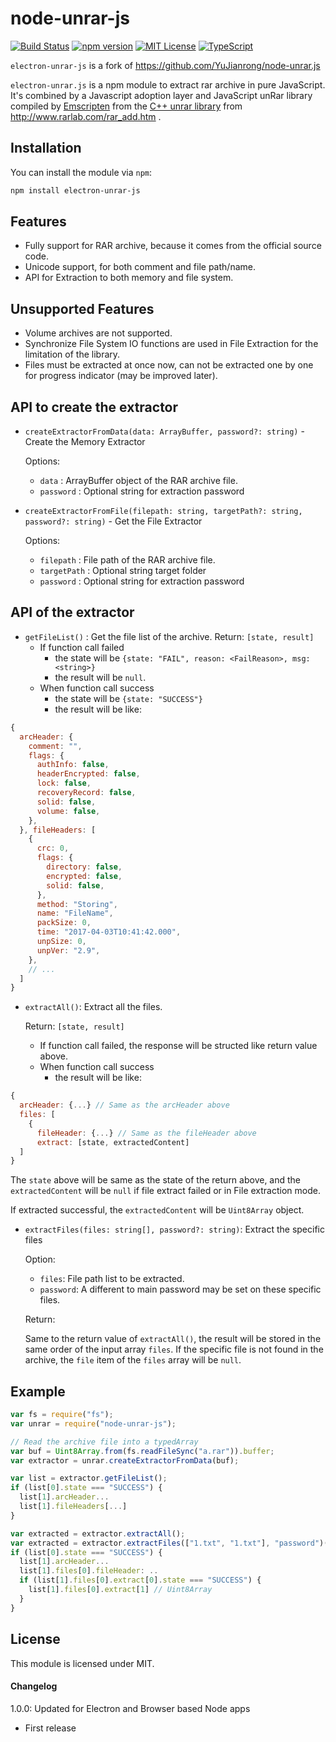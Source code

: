 node-unrar-js
======================
[![Build Status](https://travis-ci.org/alice-em/node-unrar.js.svg?branch=master)](https://travis-ci.org/YuJianrong/node-unrar.js)
[![npm version](https://badge.fury.io/js/node-unrar-js.svg)](https://badge.fury.io/js/node-unrar-js)
[![MIT License](https://badges.frapsoft.com/os/mit/mit.svg?v=103)](https://opensource.org/licenses/mit-license.php)
[![TypeScript](https://badges.frapsoft.com/typescript/code/typescript.svg?v=101)](https://www.typescriptlang.org/)

`electron-unrar-js` is a fork of https://github.com/YuJianrong/node-unrar.js

```electron-unrar.js``` is a npm module to extract rar archive in pure JavaScript. It's combined by a Javascript adoption layer and JavaScript unRar library compiled by [Emscripten](http://emscripten.org/) from the [C++ unrar library](http://www.rarlab.com/rar/unrarsrc-5.4.5.tar.gz) from http://www.rarlab.com/rar_add.htm .

Installation
---------------------

You can install the module via ```npm```:

```bash
npm install electron-unrar-js
```

Features
---------------------
* Fully support for RAR archive, because it comes from the official source code.
* Unicode support, for both comment and file path/name.
* API for Extraction to both memory and file system.

Unsupported Features
---------------------
* Volume archives are not supported.
* Synchronize File System IO functions are used in File Extraction for the limitation of the library.
* Files must be extracted at once now, can not be extracted one by one for progress indicator (may be improved later).

API to create the extractor
----------------------
* `createExtractorFromData(data: ArrayBuffer, password?: string)` - Create the Memory Extractor

  Options:
  * `data` : ArrayBuffer object of the RAR archive file.
  * `password` : Optional string for extraction password

* `createExtractorFromFile(filepath: string, targetPath?: string, password?: string)` - Get the File Extractor

  Options:
  * `filepath` : File path of the RAR archive file.
  * `targetPath` : Optional string target folder
  * `password` : Optional string for extraction password

API of the extractor
----------------------
* `getFileList()` : Get the file list of the archive.
  Return: `[state, result]`
  * If function call failed
    * the state will be `{state: "FAIL", reason: <FailReason>, msg: <string>}`
    * the result will be `null`.
  * When function call success
    * the state will be `{state: "SUCCESS"}`
    * the result will be like:
```js
{
  arcHeader: {
    comment: "",
    flags: {
      authInfo: false,
      headerEncrypted: false,
      lock: false,
      recoveryRecord: false,
      solid: false,
      volume: false,
    },
  }, fileHeaders: [
    {
      crc: 0,
      flags: {
        directory: false,
        encrypted: false,
        solid: false,
      },
      method: "Storing",
      name: "FileName",
      packSize: 0,
      time: "2017-04-03T10:41:42.000",
      unpSize: 0,
      unpVer: "2.9",
    },
    // ...
  ]
}
```

* `extractAll()`: Extract all the files.

  Return: `[state, result]`
  * If function call failed, the response will be structed like return value above.
  * When function call success
    * the result will be like:
```js
{
  arcHeader: {...} // Same as the arcHeader above
  files: [
    {
      fileHeader: {...} // Same as the fileHeader above
      extract: [state, extractedContent]
  ]
}
```
The `state` above will be same as the state of the return above, and the `extractedContent` will be `null` if file extract failed or in File extraction mode.

If extracted successful, the `extractedContent` will be `Uint8Array` object.

* ```extractFiles(files: string[], password?: string)```: Extract the specific files

  Option:
  * `files`: File path list to be extracted.
  * `password`: A different to main password may be set on these specific files.

  Return:

  Same to the return value of `extractAll()`, the result will be stored in the same order of the input array `files`. If the specific file is not found in the archive, the `file` item of the `files` array will be `null`.


Example
----------------------
```js
var fs = require("fs");
var unrar = require("node-unrar-js");

// Read the archive file into a typedArray
var buf = Uint8Array.from(fs.readFileSync("a.rar")).buffer;
var extractor = unrar.createExtractorFromData(buf);

var list = extractor.getFileList();
if (list[0].state === "SUCCESS") {
  list[1].arcHeader...
  list[1].fileHeaders[...]
}

var extracted = extractor.extractAll();
var extracted = extractor.extractFiles(["1.txt", "1.txt"], "password")();
if (list[0].state === "SUCCESS") {
  list[1].arcHeader...
  list[1].files[0].fileHeader: ..
  if (list[1].files[0].extract[0].state === "SUCCESS") {
    list[1].files[0].extract[1] // Uint8Array
  }
}

```

## License

This module is licensed under MIT.

#### Changelog
1.0.0: Updated for Electron and Browser based Node apps

* First release
